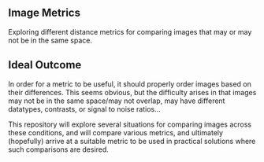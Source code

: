 ## Image Metrics

Exploring different distance metrics for comparing images that may or may not be in the same space.


## Ideal Outcome

In order for a metric to be useful, it should properly order images based on their differences. This seems obvious,
but the difficulty arises in that images may not be in the same space/may not overlap, may have different datatypes,
contrasts, or signal to noise ratios... 

This repository will explore several situations for comparing images across these conditions, and will compare various
metrics, and ultimately (hopefully) arrive at a suitable metric to be used in practical solutions where such
comparisons are desired.
